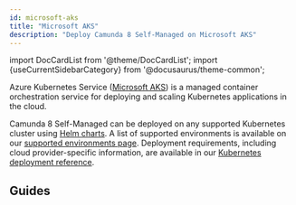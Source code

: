 ```yaml
---
id: microsoft-aks
title: "Microsoft AKS"
description: "Deploy Camunda 8 Self-Managed on Microsoft AKS"
---
```


import DocCardList from '@theme/DocCardList';
import {useCurrentSidebarCategory} from '@docusaurus/theme-common';

Azure Kubernetes Service ([Microsoft AKS](https://azure.microsoft.com/products/kubernetes-service/)) is a managed
container orchestration service for deploying and scaling Kubernetes applications in the cloud.

Camunda 8 Self-Managed can be deployed on any supported Kubernetes cluster using [Helm charts](/self-managed/installation-methods/helm/install.md). A list of supported environments is available on our [supported environments page](../../../../../reference/supported-environments). Deployment requirements, including cloud provider-specific information, are available in our [Kubernetes deployment reference](/self-managed/installation-methods/helm/cloud-providers/kubernetes.md).

## Guides

<DocCardList queryString items={useCurrentSidebarCategory().items}/>
